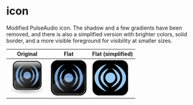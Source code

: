 # icon

Modified PulseAudio icon. The shadow and a few gradients have been removed, and
there is also a simplified version with brighter colors, solid border, and a
more visible foreground for visibility at smaller sizes.

| Original | Flat | Flat (simplified) |
| --- | --- | --- |
| ![](./pulseaudio.svg) | ![](./pulseaudio-flat.svg) | ![](./pulseaudio-flat-simple.svg) |
